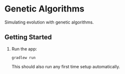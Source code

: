 # Genetic Algorithms
Simulating evolution with genetic algorithms.

## Getting Started
1.  Run the app:
    ```shell script
    gradlew run
    ```
    This should also run any first time setup automatically.